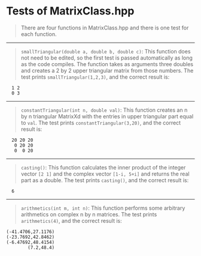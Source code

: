 

# Tests of MatrixClass.hpp

> There are four functions in MatrixClass.hpp and there is one test for each function.
***
> `smallTriangular(double a, double b, double c)`: This function does not need to be edited, so the first test is passed automatically as long as the code compiles. The function takes as arguments three doubles and creates a 2 by 2 upper triangular matrix from those numbers.
The test prints `smallTriangular(1,2,3)`, and the correct result is:
```
  1 2
  0 3
```
***
> `constantTriangular(int n, double val)`: This function creates an n by n triangular MatrixXd with the entries in upper triangular part equal to `val`.
The test prints `constantTriangular(3,20)`, and the correct result is:
```
  20 20 20
   0 20 20
   0  0 20
```
***
> `casting()`: This function calculates the inner product of the integer vector `[2 1]` and the complex vector `[1-i, 5+i]` and returns the real part as a double.
The test prints `casting()`, and the correct result is:
```
  6
```
***
> `arithmetics(int m, int n)`: This function performs some arbitrary arithmetics on complex n by n matrices.
The test prints `arithmetics(4)`, and the correct result is:
```
(-41.4706,27.1176)
(-23.7692,42.8462)
(-6.47692,48.4154)
        (7.2,48.4)
```